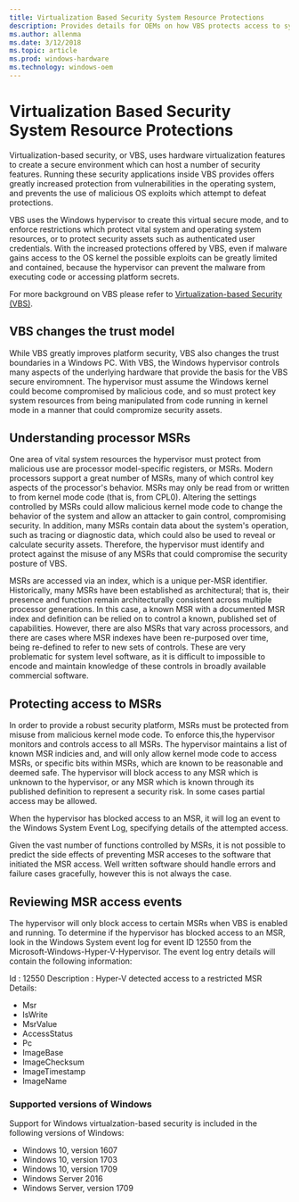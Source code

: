 ```yaml
---
title: Virtualization Based Security System Resource Protections  
description: Provides details for OEMs on how VBS protects access to system resources
ms.author: allenma
ms.date: 3/12/2018
ms.topic: article
ms.prod: windows-hardware
ms.technology: windows-oem
---
```

# Virtualization Based Security System Resource Protections

Virtualization-based security, or VBS, uses hardware virtualization features to create a secure environment which can host a number of security features. Running these security applications inside VBS provides offers greatly increased protection from vulnerabilities in the operating system, and prevents the use of malicious OS exploits which attempt to defeat protections.

VBS uses the Windows hypervisor to create this virtual secure mode, and to enforce restrictions which protect vital system and operating system resources, or to protect security assets such as authenticated user credentials. With the increased protections offered by VBS, even if malware gains access to the OS kernel the possible exploits can be greatly limited and contained, because the hypervisor can prevent the malware from executing code or accessing platform secrets.

For more background on VBS please refer to [Virtualization-based Security (VBS)](OEM-VBS.md).

## VBS changes the trust model

While VBS greatly improves platform security, VBS also changes the trust boundaries in a Windows PC. With VBS, the Windows hypervisor controls many aspects of the underlying hardware that provide the basis for the VBS secure enviromnent. The hypervisor must assume the Windows kernel could become compromised by malicious code, and so must protect key system resources from being manipulated from code running in kernel mode in a manner that could compromize security assets.

## Understanding processor MSRs

One area of vital system resources the hypervisor must protect from malicious use are processor model-specific registers, or MSRs. Modern processors support a great number of MSRs, many of which control key aspects of the processor's behavior. MSRs may only be read from or written to from kernel mode code (that is, from CPL0). Altering the settings controlled by MSRs could allow malicious kernel mode code to change the behavior of the system and allow an attacker to gain control, compromising security. In addition, many MSRs contain data about the system's operation, such as tracing or diagnostic data, which could also be used to reveal or calculate security assets. Therefore, the hypervisor must identify and protect against the misuse of any MSRs that could compromise the security posture of VBS.

MSRs are accessed via an index, which is a unique per-MSR identifier. Historically, many MSRs have been established as architectural; that is, their presence and function remain architecturally consistent across multiple processor generations.  In this case, a known MSR with a documented MSR index and definition can be relied on to control a known, published set of capabilities. However, there are also MSRs that vary across processors, and there are cases where MSR indexes have been re-purposed over time, being re-defined to refer to new sets of controls. These are very problematic for system level software, as it is difficult to impossible to encode and maintain knowledge of these controls in broadly available commercial software.

## Protecting access to MSRs

In order to provide a robust security platform, MSRs must be protected from misuse from malicious kernel mode code. To enforce this,the hypervisor monitors and controls access to all MSRs. The hypervisor maintains a list of known MSR indicies and, and will only allow kernel mode code to access MSRs, or specific bits within MSRs, which are known to be reasonable and deemed safe. The hypervisor will block access to any MSR which is unknown to the hypervisor, or any MSR which is known through its published definition to represent a security risk. In some cases partial access may be allowed.

When the hypervisor has blocked access to an MSR, it will log an event to the Windows System Event Log, specifying details of the attempted access.

Given the vast number of functions controlled by MSRs, it is not possible to predict the side effects of preventing MSR acceses to the software that initiated the MSR access. Well written software should handle errors and failure cases gracefully, however this is not always the case.

## Reviewing MSR access events

The hypervisor will only block access to certain MSRs when VBS is enabled and running. To determine if the hypervisor has blocked access to an MSR, look in the Windows System event log for event ID 12550 from the Microsoft-Windows-Hyper-V-Hypervisor. The event log entry details will contain the following information:

Id          : 12550
Description : Hyper-V detected access to a restricted MSR
Details:
* Msr
* IsWrite
* MsrValue
* AccessStatus
* Pc
* ImageBase
* ImageChecksum
* ImageTimestamp
* ImageName

### Supported versions of Windows

Support for Windows virtualzation-based security is included in the following versions of Windows:

* Windows 10, version 1607
* Windows 10, version 1703
* Windows 10, version 1709
* Windows Server 2016
* Windows Server, version 1709
